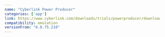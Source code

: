 ```yaml
---
name: "Cyberlink Power Producer"
categories: ['app']
link: https://www.cyberlink.com/downloads/trials/powerproducer/download_en_US.html?affid=2581_998_555_0_0_ENU
compatibility: emulation
versionFrom: "6.0.75.210"
---
```


